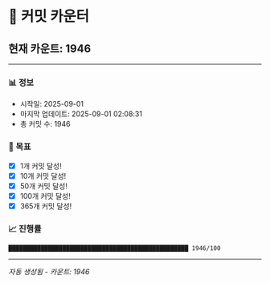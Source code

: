 # 🔢 커밋 카운터

## 현재 카운트: 1946

---

### 📊 정보
- 시작일: 2025-09-01
- 마지막 업데이트: 2025-09-01 02:08:31
- 총 커밋 수: 1946

### 🎯 목표
- [x] 1개 커밋 달성!
- [x] 10개 커밋 달성!
- [x] 50개 커밋 달성!
- [x] 100개 커밋 달성!
- [x] 365개 커밋 달성!

### 📈 진행률
```
██████████████████████████████████████████████████ 1946/100
```

---
*자동 생성됨 - 카운트: 1946*
